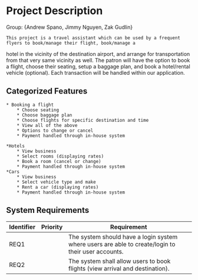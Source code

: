 # Project Description

Group: {Andrew Spano, Jimmy Nguyen, Zak Gudlin}

	This project is a travel assistant which can be used by a frequent flyers to book/manage their flight, book/manage a
hotel in the vicinity of the destination airport, and arrange for transportation from that very same vicinity as well.
The patron will have the option to book a flight, choose their seating, setup a baggage plan, and book a hotel/rental vehicle (optional).
Each transaction will be handled within our application. 

## Categorized Features

	* Booking a flight
		* Choose seating
		* Choose baggage plan
		* Choose flights for specific destination and time
		* View all of the above
		* Options to change or cancel
		* Payment handled through in-house system
 
	*Hotels
		* View business
		* Select rooms (displaying rates)
		* Book a room (cancel or change)
		* Payment handled through in-house system
	*Cars
		* View business
		* Select vehicle type and make
		* Rent a car (displaying rates)
		* Payment handled through in-house system


## System Requirements

Identifier | Priority | Requirement
---------- | ---------| -----------
REQ1 |  | The system should have a login system where users are able to create/login to their user accounts.
REQ2 |  | The system shall allow users to book flights (view arrival and destination).  




